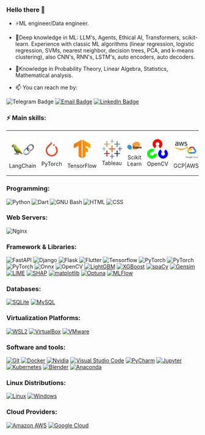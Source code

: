 ### Hello there 👋
- ⚡ML engineer/Data engineer.
- 🌱Deep knowledge in ML: LLM's, Agents, Ethical AI, Transformers, scikit-learn. Experience with classic ML algorithms (linear regression, logistic
regression, SVMs, nearest neighbor, decision trees, PCA, and k-means clustering), also CNN's, RNN's,
LSTM's, auto encoders, auto decoders.
- 🌱Knowledge in Probability Theory, Linear Algebra, Statistics, Mathematical analysis.

- 📫 You can reach me by:
<div 
<a href="https://telegram.me/morea_93">
  <img src="https://img.shields.io/badge/Telegram-2CA5E0?style=for-the-badge&logo=telegram&logoColor=white" alt="Telegram Badge" style="height: 60px; width: 200px;"></a>
<a href="mailto:zbrush_artist@ukr.net">
  <img src="https://img.shields.io/badge/Email-black?style=for-the-badge&logo=Gmail" alt="Email Badge" style="height: 60px; width: 200px;"></a>
<a href="https://www.linkedin.com/in/katashynskyi/">
  <img src="https://img.shields.io/badge/Linkedin-Informational?logo=linkedin&color=0A66C2&logoColor=white" alt="LinkedIn Badge" style="height:  
 60px; width: 200px;"></a>
 </div>
<h3 align="left">⚡ Main skills:</h3>

<div align="center">
<table align="center">
    <tr>
        <td align="center" width="140" height="112.43">
            <img src="./media/langchain.jpg" width="65px"/>
            <br /> LangChain
        </td>
        <td align="center" width="140" height="112.43">
            <img src="./media/pytorch.jpg" width="65px"/>
            <br /> PyTorch
        </td>
        <td align="center" width="140" height="112.43">
            <img src="./media/tensorflow.jpg" width="65px"/>
            <br /> TensorFlow
        </td>
        <td align="center" width="140" height="112.43">
            <img src="./media/tableau.jpg" width="65px"/>
            <br /> Tableau
        </td>
        <td align="center" width="140" height="112.43">
            <img src="./media/scikit_learn.jpg" width="65px"/>
            <br /> Scikit Learn
        </td>
        <td align="center" width="140" height="112.43">
            <img src="./media/open_CV.jpg" width="65px"/>
            <br /> OpenCV
        </td>
        <td align="center" width="140" height="112.43">
            <img src="./media/gcp_aws.jpg" width="65px"/>
            <br /> GCP|AWS
        </td>
    </tr>
</table>
</div>
<h3 align="left">Programming:</h3>
<p>
    <img alt="Python" src="https://img.shields.io/badge/Python-3776AB.svg?logo=python&logoColor=white">
    <img alt="Dart" src="https://img.shields.io/badge/Dart-00979D?logo=dart&logoColor=white">
    <img alt="GNU Bash" src="https://img.shields.io/badge/GNU Bash-4EAA25.svg?logo=gnubash&logoColor=white">
    <img alt="HTML" src="https://img.shields.io/badge/HTML%20-%23E34F26.svg?logo=html5&logoColor=white">
    <img alt="CSS" src="https://img.shields.io/badge/CSS%20-%231572B6.svg?logo=css3&logoColor=white">
<h3 align="left">Web Servers:</h3>
<p>
   <img alt="Nginx" src="https://img.shields.io/badge/Nginx-009639.svg?logo=Nginx&logoColor=white">
</p>
<h3 align="left">Framework & Libraries:</h3>
<p>
  <img alt="FastAPI" src="https://img.shields.io/badge/FastAPI-009688.svg?logo=FastAPI&logoColor=white"></img>
  <img alt="Django" src="https://img.shields.io/badge/Django-006400.svg?logo=Django&logoColor=white"></img>
  <img alt="Flask" src="https://img.shields.io/badge/Flask-000000.svg?logo=flask&logoColor=white"></img>
  <img alt="Flutter" src="https://img.shields.io/badge/Flutter-2391E6.svg?logo=Flutter&logoColor=white"></img>
  <img alt="Tensorflow" src="https://img.shields.io/badge/Tensorflow-v2-FE7A16.svg?logo=Tensorflow&logoColor=white"></img>
  <img alt="PyTorch" src="https://img.shields.io/badge/PyTorch-EE4C2C.svg?logo=PyTorch&logoColor=white"></img>
  <img alt="PyTorch" src="https://img.shields.io/badge/TorchVision-EE4C2C.svg?logo=PyTorch&logoColor=white"></img>
  <img alt="PyTorch" src="https://img.shields.io/badge/TorchAudio-EE4C2C.svg?logo=PyTorch&logoColor=white"></img>
  <img alt="Onnx" src="https://img.shields.io/badge/Onnx-717272.svg?logo=Onnx&logoColor=white"></img>
  <img alt="OpenCV" src="https://img.shields.io/badge/OpenCV-2391E6.svg?logo=OpenCV&logoColor=white"></img>
<a href="https://lightgbm.readthedocs.io/en/latest/"><img alt="LightGBM" src="https://img.shields.io/badge/LightGBM-3.x-orange.svg"></a>
<a href="https://xgboost.readthedocs.io/en/stable/"><img alt="XGBoost" src="https://img.shields.io/badge/XGBoost-1.x-orange.svg"></a>
<a href="https://spacy.io/"><img alt="spaCy" src="https://img.shields.io/badge/spaCy-4.x-blue.svg"></a>
<a href="https://radimrehurek.com/gensim/"><img alt="Gensim" src="https://img.shields.io/badge/Gensim-4.x-blue.svg"></a>
<a href="https://github.com/marcotcr/lime"><img alt="LIME" src="https://img.shields.io/badge/LIME-library-purple.svg"></a>
<a href="https://github.com/slundberg/shap"><img alt="SHAP" src="https://img.shields.io/badge/SHAP-library-purple.svg"></a>
    <a href="https://matplotlib.org/"><img alt="matplotlib" src="https://img.shields.io/badge/matplotlib-3.x-green.svg"></a>
<a href="https://optuna.org/"><img alt="Optuna" src="https://img.shields.io/badge/Optuna-library-purple.svg"></a>
<a href="https://mlflow.org/"><img alt="MLFlow" src="https://img.shields.io/badge/MLflow-0194E2.svg?style=flat&logo=MLflow&logoColor=white"></a>
</p>
<h3 align="left">Databases:</h3>
<p>
    <a href="#"><img alt="SQLite" src ="https://img.shields.io/badge/SQLite-003B57.svg?logo=sqlite&logoColor=white"></a>
    <a href="#"><img alt="MySQL" src ="https://img.shields.io/badge/MySQL-4479A1.svg?logo=MySQL&logoColor=white"></a>
</p>
<h3 align="left">Virtualization Platforms:</h3>
<p>
    <a href="https://docs.microsoft.com/en-us/windows/wsl/install-win10"><img alt="WSL2" src="https://img.shields.io/badge/WSL2-Ubuntu-blue.svg"></a>
    <a href="#"><img alt="VirtualBox" src="https://img.shields.io/badge/VirtualBox-183A61?logo=VirtualBox&logoColor=white"></a>
    <a href="#"><img alt="VMware" src="https://img.shields.io/badge/VMware-607078?logo=VMware&logoColor=white"></a>
</p>
<h3 align="left">Software and tools:</h3>
<p>
    <a href="#"><img alt="Git" src="https://img.shields.io/badge/Git%20-%23F05033.svg?logo=git&logoColor=white"></a>
    <a href="#"><img alt="Docker" src="https://img.shields.io/badge/Docker-2391E6.svg?logo=docker&logoColor=white"></img></a>
    <a href="#"><img alt="Nvidia" src="https://img.shields.io/badge/Nvidia-76B900.svg?logo=Nvidia&logoColor=white"></img></a>
    <a href="#"><img alt="Visual Studio Code" src="https://img.shields.io/badge/Visual%20Studio%20Code-0078d7.svg?logo=visual-studio-code&logoColor=white"></a>
    <a href="#"><img alt="PyCharm" src="https://img.shields.io/badge/PyCharm-000000.svg?logo=pycharm&logoColor=white"></a>
    <a href="#"><img alt="Jupyter" src="https://img.shields.io/badge/JupyterNotebook-F37626.svg?logo=Jupyter&logoColor=white"></a>
    <a href="#"><img alt="Kubernetes" src="https://img.shields.io/badge/Kubernetes-2391E6.svg?logo=Kubernetes&logoColor=white"></a>
    <a href="#"><img alt="Blender" src="https://img.shields.io/badge/Blender-F5792A.svg?logo=Blender&logoColor=white"></a>
    <a href="#"><img alt="Anaconda" src="https://img.shields.io/badge/Anaconda-44A833.svg?logo=Anaconda&logoColor=white"></a>
</p>
<h3 align="left">Linux Distributions:</h3>
<p>
    <a href="#"><img alt="Linux" src="https://img.shields.io/badge/Linux-%23F7DF1E.svg?logo=Linux&logoColor=black"></a>
    <a href="#"><img alt="Windows" src="https://img.shields.io/badge/Windows-%2391E6.svg?logo=Windows&logoColor=white"></a>
</p>

<h3 align="left">Cloud Providers:</h3>
<p>
    <a href="#"><img alt="Amazon AWS" src="https://img.shields.io/badge/AWS-S3-orange?style=flat&logo=amazonaws"></a>
    <a href="#"><img alt="Google Cloud" src="https://img.shields.io/badge/Google-Cloud-4285F4.svg?logo=googlecloud&logoColor=white"></a>
</p>
